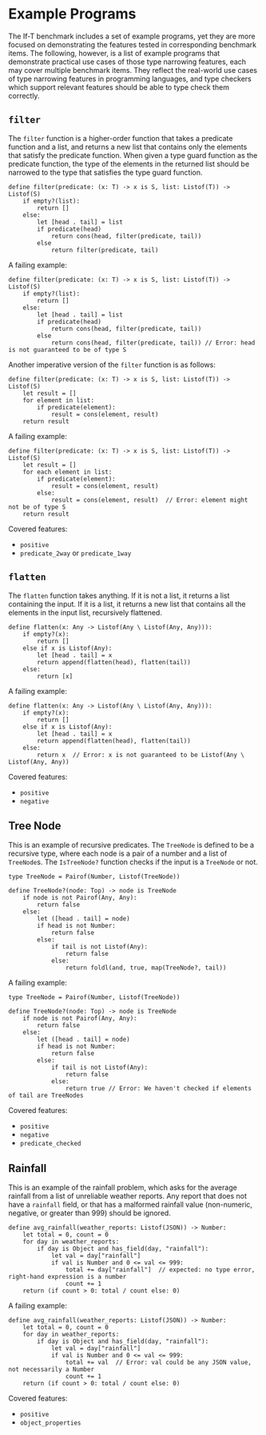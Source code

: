 # Example Programs

The If-T benchmark includes a set of example programs, yet they are more focused on demonstrating the features tested in corresponding benchmark items. The following, however, is a list of example programs that demonstrate practical use cases of those type narrowing features, each may cover multiple benchmark items. They reflect the real-world use cases of type narrowing features in programming languages, and type checkers which support relevant features should be able to type check them correctly.

## `filter`

The `filter` function is a higher-order function that takes a predicate function and a list, and returns a new list that contains only the elements that satisfy the predicate function. When given a type guard function as the predicate function, the type of the elements in the returned list should be narrowed to the type that satisfies the type guard function.

```
define filter(predicate: (x: T) -> x is S, list: Listof(T)) -> Listof(S)
    if empty?(list):
        return []
    else:
        let [head . tail] = list
        if predicate(head)
            return cons(head, filter(predicate, tail))
        else
            return filter(predicate, tail)
```

A failing example:

```
define filter(predicate: (x: T) -> x is S, list: Listof(T)) -> Listof(S)
    if empty?(list):
        return []
    else:
        let [head . tail] = list
        if predicate(head)
            return cons(head, filter(predicate, tail))
        else
            return cons(head, filter(predicate, tail)) // Error: head is not guaranteed to be of type S
```

Another imperative version of the `filter` function is as follows:

```
define filter(predicate: (x: T) -> x is S, list: Listof(T)) -> Listof(S)
    let result = []
    for element in list:
        if predicate(element):
            result = cons(element, result)
    return result
```

A failing example:

```
define filter(predicate: (x: T) -> x is S, list: Listof(T)) -> Listof(S)
    let result = []
    for each element in list:
        if predicate(element):
            result = cons(element, result)
        else:
            result = cons(element, result)  // Error: element might not be of type S
    return result
```

Covered features:
- `positive`
- `predicate_2way` or `predicate_1way`

## `flatten`

The `flatten` function takes anything. If it is not a list, it returns a list containing the input. If it is a list, it returns a new list that contains all the elements in the input list, recursively flattened.

```
define flatten(x: Any -> Listof(Any \ Listof(Any, Any))):
    if empty?(x):
        return []
    else if x is Listof(Any):
        let [head . tail] = x
        return append(flatten(head), flatten(tail))
    else:
        return [x]
```

A failing example:

```
define flatten(x: Any -> Listof(Any \ Listof(Any, Any))):
    if empty?(x):
        return []
    else if x is Listof(Any):
        let [head . tail] = x
        return append(flatten(head), flatten(tail))
    else:
        return x  // Error: x is not guaranteed to be Listof(Any \ Listof(Any, Any))
```

Covered features:
- `positive`
- `negative`

## Tree Node

This is an example of recursive predicates. The `TreeNode` is defined to be a recursive type, where each node is a pair of a number and a list of `TreeNode`s. The `IsTreeNode?` function checks if the input is a `TreeNode` or not.

```
type TreeNode = Pairof(Number, Listof(TreeNode))

define TreeNode?(node: Top) -> node is TreeNode
    if node is not Pairof(Any, Any):
        return false
    else:
        let ([head . tail] = node)
        if head is not Number:
            return false
        else:
            if tail is not Listof(Any):
                return false
            else:
                return foldl(and, true, map(TreeNode?, tail))
```

A failing example:

```
type TreeNode = Pairof(Number, Listof(TreeNode))

define TreeNode?(node: Top) -> node is TreeNode
    if node is not Pairof(Any, Any):
        return false
    else:
        let ([head . tail] = node)
        if head is not Number:
            return false
        else:
            if tail is not Listof(Any):
                return false
            else:
                return true // Error: We haven't checked if elements of tail are TreeNodes
```

Covered features:
- `positive`
- `negative`
- `predicate_checked`

## Rainfall

This is an example of the rainfall problem, which asks for the average rainfall
from a list of unreliable weather reports. Any report that does not have a `rainfall`
field, or that has a malformed rainfall value (non-numeric, negative, or greater than
999) should be ignored.

```
define avg_rainfall(weather_reports: Listof(JSON)) -> Number:
    let total = 0, count = 0
    for day in weather_reports:
        if day is Object and has_field(day, "rainfall"):
            let val = day["rainfall"]
            if val is Number and 0 <= val <= 999:
                total += day["rainfall"]  // expected: no type error, right-hand expression is a number
                count += 1
    return (if count > 0: total / count else: 0)
```

A failing example:

```
define avg_rainfall(weather_reports: Listof(JSON)) -> Number:
    let total = 0, count = 0
    for day in weather_reports:
        if day is Object and has_field(day, "rainfall"):
            let val = day["rainfall"]
            if val is Number and 0 <= val <= 999:
                total += val  // Error: val could be any JSON value, not necessarily a Number
                count += 1
    return (if count > 0: total / count else: 0)
```

Covered features:
- `positive`
- `object_properties`
